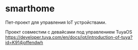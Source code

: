 # smarthome
Пет-проект для управления IoT устройствами. 

Проект совместим с девайсами под управлением TuyaOS https://developer.tuya.com/en/docs/iot/introduction-of-tuya?id=K914joffendwh
